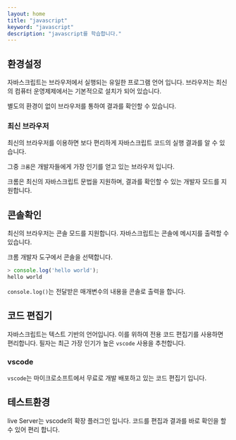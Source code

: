 ```yaml
---
layout: home
title: "javascript"
keyword: "javascript"
description: "javascript를 학습합니다."
---
```


## 환경설정
자바스크립트는 브라우저에서 실행되는 유일한 프로그램 언어 입니다. 브라우저는 최신의 컴퓨터 운영제제에서는 기본적으로 설치가 되어 있습니다.

별도의 환경이 없이 브라우저를 통하여 결과를 확인할 수 있습니다.

### 최신 브라우저
최신의 브라우저를 이용하면 보다 편리하게 자바스크립트 코드의 실행 결과를 알 수 있습니다.

그중 `크롬`은 개발자들에게 가장 인기를 얻고 있는 브라우저 입니다.

크롬은 최신의 자바스크립트 문법을 지원하며, 결과를 확인할 수 있는 개발자 모드를 지원합니다.


## 콘솔확인
최신의 브라우저는 콘솔 모드를 지원합니다. 자바스크립트는 콘솔에 메시지를 출력할 수 있습니다.

크롬 개발자 도구에서 콘솔을 선택합니다.

```javascript
> console.log('hello world');
hello world
```

`console.log()`는 전달받은 매개변수의 내용을 콘솔로 출력을 합니다.


## 코드 편집기
자바스크립트는 텍스트 기반의 언어입니다. 이를 위하여 전용 코드 편집기를 사용하면 편리합니다. 필자는 최근 가장 인기가 높은 `vscode` 사용을 추천합니다.

### vscode
`vscode`는 마이크로소프트에서 무료로 개발 배포하고 있는 코드 편집기 입니다. 



## 테스트환경

live Server는 vscode의 확장 플러그인 입니다. 코드를 편집과 결과를 바로 확인을 할 수 있어 편리 합니다.


